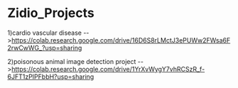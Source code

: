 # Zidio_Projects
1)cardio vascular disease
-->https://colab.research.google.com/drive/16D6S8rLMctJ3ePUWw2FWsa6F2rwCwWG_?usp=sharing

2)poisonous animal image detection project
-->https://colab.research.google.com/drive/1YrXvWygY7vhRCSzR_f-6JFT1zPIPFbbH?usp=sharing
